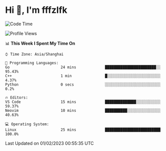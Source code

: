 # Hi 👋, I'm fffzlfk

<!--START_SECTION:waka-->
![Code Time](http://img.shields.io/badge/Code%20Time-40%20hrs%2013%20mins-blue)

![Profile Views](http://img.shields.io/badge/Profile%20Views-4-blue)

📊 **This Week I Spent My Time On** 

```text
⌚︎ Time Zone: Asia/Shanghai

💬 Programming Languages: 
Go                       24 mins             ███████████████████████░░   95.43% 
C++                      1 min               █░░░░░░░░░░░░░░░░░░░░░░░░   4.37% 
Python                   0 secs              ░░░░░░░░░░░░░░░░░░░░░░░░░   0.2%

🔥 Editors: 
VS Code                  15 mins             ██████████████░░░░░░░░░░░   59.37% 
Neovim                   10 mins             ██████████░░░░░░░░░░░░░░░   40.63%

💻 Operating System: 
Linux                    25 mins             █████████████████████████   100.0%

```


 Last Updated on 01/02/2023 00:55:35 UTC
<!--END_SECTION:waka-->
